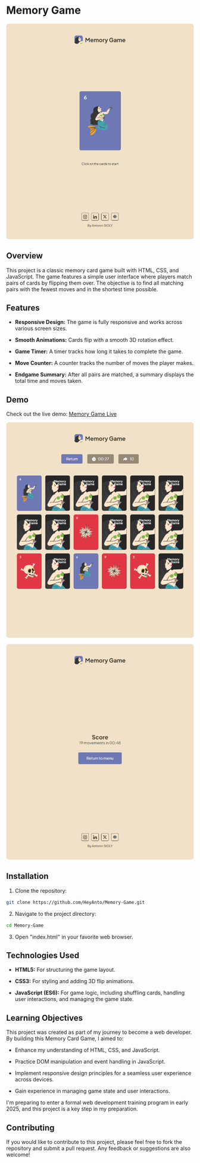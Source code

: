 # Memory Game
![Screenshot](Assets/readme-screenshot.png)

## Overview
This project is a classic memory card game built with HTML, CSS, and JavaScript. The game features a simple user interface where players match pairs of cards by flipping them over. The objective is to find all matching pairs with the fewest moves and in the shortest time possible.

## Features
* **Responsive Design:** The game is fully responsive and works across various screen sizes.

* **Smooth Animations:** Cards flip with a smooth 3D rotation effect.

* **Game Timer:** A timer tracks how long it takes to complete the game.

* **Move Counter:** A counter tracks the number of moves the player makes.

* **Endgame Summary:** After all pairs are matched, a summary displays the total time and moves taken.

## Demo
Check out the live demo: [Memory Game Live](https://heyanto.github.io/Memory-Game/)

![Screenshot](Assets/readme-screenshot2.png)

![Screenshot](Assets/readme-screenshot3.png)

## Installation
1. Clone the repository:
```bash
git clone https://github.com/HeyAnto/Memory-Game.git
```
2. Navigate to the project directory:
```bash
cd Memory-Game
```
3. Open "index.html" in your favorite web browser.

## Technologies Used
* **HTML5:** For structuring the game layout.

* **CSS3:** For styling and adding 3D flip animations.

* **JavaScript (ES6):** For game logic, including shuffling cards, handling user interactions, and managing the game state.

## Learning Objectives
This project was created as part of my journey to become a web developer. By building this Memory Card Game, I aimed to:

* Enhance my understanding of HTML, CSS, and JavaScript.

* Practice DOM manipulation and event handling in JavaScript.

* Implement responsive design principles for a seamless user experience across devices.

* Gain experience in managing game state and user interactions.

I'm preparing to enter a formal web development training program in early 2025, and this project is a key step in my preparation.

## Contributing
If you would like to contribute to this project, please feel free to fork the repository and submit a pull request. Any feedback or suggestions are also welcome!